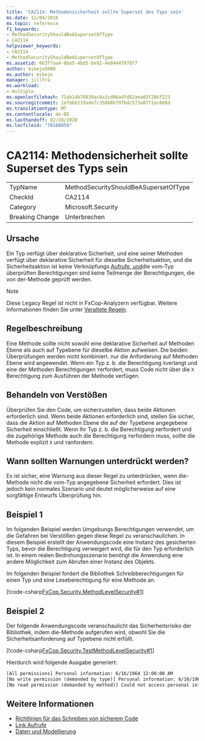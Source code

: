 ```yaml
---
title: 'CA2114: Methodensicherheit sollte Superset des Typs sein'
ms.date: 11/04/2016
ms.topic: reference
f1_keywords:
- MethodSecurityShouldBeASupersetOfType
- CA2114
helpviewer_keywords:
- CA2114
- MethodSecurityShouldBeASupersetOfType
ms.assetid: 663f7aa4-8be5-4bd5-be92-4e9444f07077
author: mikejo5000
ms.author: mikejo
manager: jillfra
ms.workload:
- multiple
ms.openlocfilehash: 71ab14b76838ac0a3cd06a4fd82aea03f286f223
ms.sourcegitcommit: 1efb6b219ade7c35068b79fbdc573a8771ac608d
ms.translationtype: MT
ms.contentlocale: de-DE
ms.lasthandoff: 02/28/2020
ms.locfileid: "78168858"
---
```

# <a name="ca2114-method-security-should-be-a-superset-of-type"></a>CA2114: Methodensicherheit sollte Superset des Typs sein

|||
|-|-|
|TypName|MethodSecurityShouldBeASupersetOfType|
|CheckId|CA2114|
|Category|Microsoft.Security|
|Breaking Change|Unterbrechen|

## <a name="cause"></a>Ursache
Ein Typ verfügt über deklarative Sicherheit, und eine seiner Methoden verfügt über deklarative Sicherheit für dieselbe Sicherheitsaktion, und die Sicherheitsaktion ist keine Verknüpfungs [Aufrufe, und](/dotnet/framework/misc/link-demands)die vom-Typ überprüften Berechtigungen sind keine Teilmenge der Berechtigungen, die von der-Methode geprüft werden.

> [!NOTE]
> Diese Legacy Regel ist nicht in FxCop-Analyzern verfügbar. Weitere Informationen finden Sie unter [Veraltete Regeln](fxcop-rule-port-status.md#deprecated-rules).

## <a name="rule-description"></a>Regelbeschreibung
Eine Methode sollte nicht sowohl eine deklarative Sicherheit auf Methoden Ebene als auch auf Typebene für dieselbe Aktion aufweisen. Die beiden Überprüfungen werden nicht kombiniert. nur die Anforderung auf Methoden Ebene wird angewendet. Wenn ein Typ z. b. die Berechtigung `X`verlangt und eine der Methoden Berechtigungen `Y`erfordert, muss Code nicht über die `X` Berechtigung zum Ausführen der Methode verfügen.

## <a name="how-to-fix-violations"></a>Behandeln von Verstößen
Überprüfen Sie den Code, um sicherzustellen, dass beide Aktionen erforderlich sind. Wenn beide Aktionen erforderlich sind, stellen Sie sicher, dass die Aktion auf Methoden Ebene die auf der Typebene angegebene Sicherheit einschließt. Wenn Ihr Typ z. b. die Berechtigung `X`erfordert und die zugehörige Methode auch die Berechtigung `Y`erfordern muss, sollte die Methode explizit `X` und `Y`anfordern.

## <a name="when-to-suppress-warnings"></a>Wann sollten Warnungen unterdrückt werden?
Es ist sicher, eine Warnung aus dieser Regel zu unterdrücken, wenn die-Methode nicht die vom-Typ angegebene Sicherheit erfordert. Dies ist jedoch kein normales Szenario und deutet möglicherweise auf eine sorgfältige Entwurfs Überprüfung hin.

## <a name="example-1"></a>Beispiel 1

Im folgenden Beispiel werden Umgebungs Berechtigungen verwendet, um die Gefahren bei Verstößen gegen diese Regel zu veranschaulichen. In diesem Beispiel erstellt der Anwendungscode eine Instanz des gesicherten Typs, bevor die Berechtigung verweigert wird, die für den Typ erforderlich ist. In einem realen Bedrohungsszenario benötigt die Anwendung eine andere Möglichkeit zum Abrufen einer Instanz des Objekts.

Im folgenden Beispiel fordert die Bibliothek Schreibberechtigungen für einen Typ und eine Leseberechtigung für eine Methode an.

[!code-csharp[FxCop.Security.MethodLevelSecurity#1](../code-quality/codesnippet/CSharp/ca2114-method-security-should-be-a-superset-of-type_1.cs)]

## <a name="example-2"></a>Beispiel 2

Der folgende Anwendungscode veranschaulicht das Sicherheitsrisiko der Bibliothek, indem die-Methode aufgerufen wird, obwohl Sie die Sicherheitsanforderung auf Typebene nicht erfüllt.

[!code-csharp[FxCop.Security.TestMethodLevelSecurity#1](../code-quality/codesnippet/CSharp/ca2114-method-security-should-be-a-superset-of-type_2.cs)]

Hierdurch wird folgende Ausgabe generiert:

```txt
[All permissions] Personal information: 6/16/1964 12:00:00 AM
[No write permission (demanded by type)] Personal information: 6/16/1964 12:00:00 AM
[No read permission (demanded by method)] Could not access personal information: Request failed.
```

## <a name="see-also"></a>Weitere Informationen

- [Richtlinien für das Schreiben von sicherem Code](/dotnet/standard/security/secure-coding-guidelines)
- [Link Aufrufe](/dotnet/framework/misc/link-demands)
- [Daten und Modellierung](/dotnet/framework/data/index)
